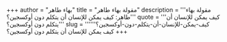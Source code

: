 +++
author = "بهاء طاهر"
title = "مقولة بهاء طاهر"
description = '''مقولة بهاء طاهر: كيف يمكن للإنسان أن يتكلم دون أوكسجين؟'''
quote = '''كيف يمكن للإنسان أن يتكلم دون أوكسجين؟'''
slug = '''كيف-يمكن-للإنسان-أن-يتكلم-دون-أوكسجين؟'''
+++
كيف يمكن للإنسان أن يتكلم دون أوكسجين؟
